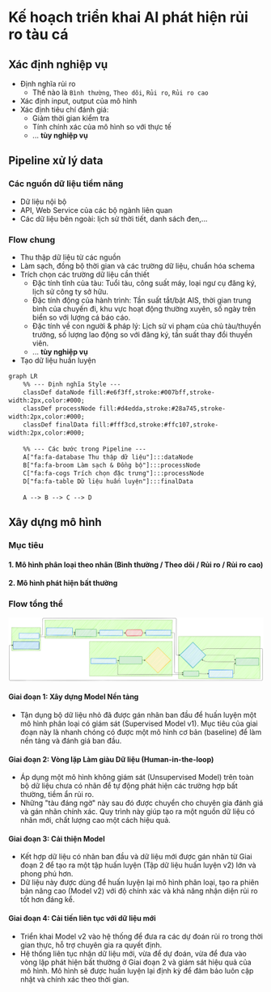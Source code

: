 # Kế hoạch triển khai AI phát hiện rủi ro tàu cá

## Xác định nghiệp vụ
- Định nghĩa rủi ro
  - Thế nào là `Bình thường`, `Theo dõi`, `Rủi ro`, `Rủi ro cao`
- Xác định input, output của mô hình
- Xác định tiêu chí đánh giá:
  - Giảm thời gian kiểm tra
  - Tính chính xác của mô hình so với thực tế
  - ... **tùy nghiệp vụ**

## Pipeline xử lý data
### Các nguồn dữ liệu tiềm năng
- Dữ liệu nội bộ
- API, Web Service của các bộ ngành liên quan 
- Các dữ liệu bên ngoài: lịch sử thời tiết, danh sách đen,...
### Flow chung
- Thu thập dữ liệu từ các nguồn
- Làm sạch, đồng bộ thời gian và các trường dữ liệu, chuẩn hóa schema
- Trích chọn các trường dữ liệu cần thiết 
  - Đặc tính tĩnh của tàu: Tuổi tàu, công suất máy, loại ngư cụ đăng ký, lịch sử công ty sở hữu.
  - Đặc tính động của hành trình: Tần suất tắt/bật AIS, thời gian trung bình của chuyến đi, khu vực hoạt động thường xuyên, số ngày trên biển so với lượng cá báo cáo.
  - Đặc tính về con người & pháp lý: Lịch sử vi phạm của chủ tàu/thuyền trưởng, số lượng lao động so với đăng ký, tần suất thay đổi thuyền viên.
  - ... **tùy nghiệp vụ**
- Tạo dữ liệu huấn luyện
```mermaid
graph LR
    %% --- Định nghĩa Style ---
    classDef dataNode fill:#e6f3ff,stroke:#007bff,stroke-width:2px,color:#000;
    classDef processNode fill:#d4edda,stroke:#28a745,stroke-width:2px,color:#000;
    classDef finalData fill:#fff3cd,stroke:#ffc107,stroke-width:2px,color:#000;

    %% --- Các bước trong Pipeline ---
    A["fa:fa-database Thu thập dữ liệu"]:::dataNode
    B["fa:fa-broom Làm sạch & Đồng bộ"]:::processNode
    C["fa:fa-cogs Trích chọn đặc trưng"]:::processNode
    D["fa:fa-table Dữ liệu huấn luyện"]:::finalData

    A --> B --> C --> D
```

## Xây dựng mô hình
### Mục tiêu
#### 1. Mô hình phân loại theo nhãn  (Bình thường / Theo dõi / Rủi ro / Rủi ro cao)
#### 2. Mô hình phát hiện bất thường

### Flow tổng thể
![](./flow.svg)

#### Giai đoạn 1: Xây dựng Model Nền tảng
- Tận dụng bộ dữ liệu nhỏ đã được gán nhãn ban đầu để huấn luyện một mô hình phân loại có giám sát (Supervised Model v1). Mục tiêu của giai đoạn này là nhanh chóng có được một mô hình cơ bản (baseline) để làm nền tảng và đánh giá ban đầu.
#### Giai đoạn 2: Vòng lặp Làm giàu Dữ liệu (Human-in-the-loop)
- Áp dụng một mô hình không giám sát (Unsupervised Model) trên toàn bộ dữ liệu chưa có nhãn để tự động phát hiện các trường hợp bất thường, tiềm ẩn rủi ro.
- Những "tàu đáng ngờ" này sau đó được chuyển cho chuyên gia đánh giá và gán nhãn chính xác. Quy trình này giúp tạo ra một nguồn dữ liệu có nhãn mới, chất lượng cao một cách hiệu quả.


#### Giai đoạn 3: Cải thiện Model
- Kết hợp dữ liệu có nhãn ban đầu và dữ liệu mới được gán nhãn từ Giai đoạn 2 để tạo ra một tập huấn luyện (Tập dữ liệu huấn luyện v2) lớn và phong phú hơn.
- Dữ liệu này được dùng để huấn luyện lại mô hình phân loại, tạo ra phiên bản nâng cao (Model v2) với độ chính xác và khả năng nhận diện rủi ro tốt hơn đáng kể.

#### Giai đoạn 4: Cải tiến liên tục với dữ liệu mới
- Triển khai Model v2 vào hệ thống để đưa ra các dự đoán rủi ro trong thời gian thực, hỗ trợ chuyên gia ra quyết định.
- Hệ thống liên tục nhận dữ liệu mới, vừa để dự đoán, vừa để đưa vào vòng lặp phát hiện bất thường ở Giai đoạn 2 và giám sát hiệu quả của mô hình. Mô hình sẽ được huấn luyện lại định kỳ để đảm bảo luôn cập nhật và chính xác theo thời gian.